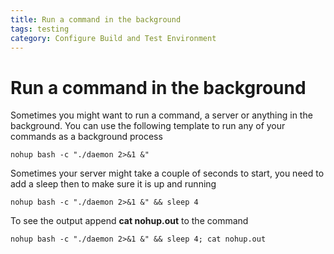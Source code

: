 ```yaml
---
title: Run a command in the background
tags: testing
category: Configure Build and Test Environment
---
```


# Run a command in the background

Sometimes you might want to run a command, a server or anything in the background. You can use the following template to run any of your commands as a background process

~~~shell
nohup bash -c "./daemon 2>&1 &"
~~~

Sometimes your server might take a couple of seconds to start, you need to add a sleep then to make sure it is up and running

~~~shell
nohup bash -c "./daemon 2>&1 &" && sleep 4
~~~


To see the output append **cat nohup.out** to the command

~~~shell
nohup bash -c "./daemon 2>&1 &" && sleep 4; cat nohup.out
~~~
